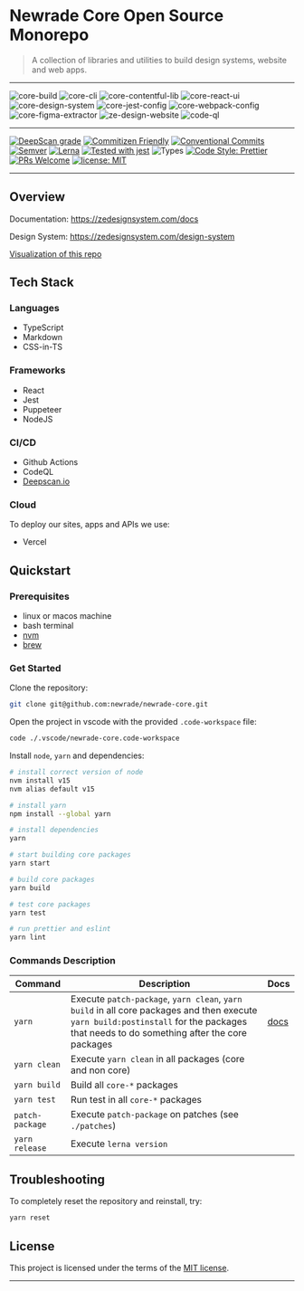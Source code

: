 # Newrade Core Open Source Monorepo

> A collection of libraries and utilities to build design systems, website and
> web apps.

---

![core-build](https://github.com/newrade/newrade-core/actions/workflows/core-workflow.yml/badge.svg)
![core-cli](https://github.com/newrade/newrade-core/actions/workflows/core-cli-workflow.yml/badge.svg)
![core-contentful-lib](https://github.com/newrade/newrade-core/actions/workflows/core-contentful-lib-workflow.yml/badge.svg)
![core-react-ui](https://github.com/newrade/newrade-core/actions/workflows/core-react-ui-workflow.yml/badge.svg)
![core-design-system](https://github.com/newrade/newrade-core/actions/workflows/core-design-system-workflow.yml/badge.svg)
![core-jest-config](https://github.com/newrade/newrade-core/actions/workflows/core-jest-config-workflow.yml/badge.svg)
![core-webpack-config](https://github.com/newrade/newrade-core/actions/workflows/core-webpack-config-workflow.yml/badge.svg)
![core-figma-extractor](https://github.com/newrade/newrade-core/actions/workflows/core-figma-extractor-workflow.yml/badge.svg)
![ze-design-website](https://github.com/newrade/newrade-core/actions/workflows/ze-design-website-workflow.yml/badge.svg)
![code-ql](https://github.com/newrade/newrade-core/actions/workflows/codeql-analysis.yml/badge.svg)

---

[![DeepScan grade](https://deepscan.io/api/teams/14287/projects/17743/branches/415210/badge/grade.svg)](https://deepscan.io/dashboard#view=project&tid=14287&pid=17743&bid=415210)
[![Commitizen Friendly](https://img.shields.io/badge/commitizen-friendly-brightgreen.svg)](https://commitizen.github.io/cz-cli/)
[![Conventional Commits](https://img.shields.io/badge/Conventional%20Commits-1.0.0-yellow.svg)](https://conventionalcommits.org)
[![Semver](http://img.shields.io/:semver-2.0.0-brightgreen.svg)](http://semver.org)
[![Lerna](https://img.shields.io/badge/maintained%20with-lerna-cc00ff.svg)](https://lerna.js.org/)
[![Tested with jest](https://img.shields.io/badge/tested_with-jest-99424f.svg)](https://github.com/facebook/jest)
![Types](https://img.shields.io/npm/types/scrub-js.svg)
[![Code Style: Prettier](https://img.shields.io/badge/code_style-prettier-ff69b4.svg)](https://github.com/prettier/prettier)
[![PRs Welcome](https://img.shields.io/badge/PRs-welcome-brightgreen.svg)](http://makeapullrequest.com)
[![license: MIT](https://img.shields.io/badge/License-MIT-yellow.svg)](https://github.com/newrade/newrade-core/blob/master/LICENSE.md)

---

## Overview

Documentation: https://zedesignsystem.com/docs

Design System: https://zedesignsystem.com/design-system

[Visualization of this repo](https://octo-repo-visualization.vercel.app/?repo=newrade%2Fnewrade-core)

## Tech Stack

### Languages

- TypeScript
- Markdown
- CSS-in-TS

### Frameworks

- React
- Jest
- Puppeteer
- NodeJS

### CI/CD

- Github Actions
- CodeQL
- [Deepscan.io](deepscan.io)

### Cloud

To deploy our sites, apps and APIs we use:

- Vercel

## Quickstart

### Prerequisites

- linux or macos machine
- bash terminal
- [nvm](https://github.com/nvm-sh/nvm)
- [brew](https://brew.sh/)

### Get Started

Clone the repository:

```bash
git clone git@github.com:newrade/newrade-core.git
```

Open the project in vscode with the provided `.code-workspace` file:

```bash
code ./.vscode/newrade-core.code-workspace
```

Install `node`, `yarn` and dependencies:

```bash
# install correct version of node
nvm install v15
nvm alias default v15

# install yarn
npm install --global yarn

# install dependencies
yarn

# start building core packages
yarn start

# build core packages
yarn build

# test core packages
yarn test

# run prettier and eslint
yarn lint
```

### Commands Description

| Command         | Description                                                                                                                                                                            | Docs                                        |
| --------------- | -------------------------------------------------------------------------------------------------------------------------------------------------------------------------------------- | ------------------------------------------- |
| `yarn`          | Execute `patch-package`, `yarn clean`, `yarn build` in all core packages and then execute `yarn build:postinstall` for the packages that needs to do something after the core packages | [docs](https://classic.yarnpkg.com/en/docs) |
| `yarn clean`    | Execute `yarn clean` in all packages (core and non core)                                                                                                                               |                                             |
| `yarn build`    | Build all `core-*` packages                                                                                                                                                            |                                             |
| `yarn test`     | Run test in all `core-*` packages                                                                                                                                                      |                                             |
| `patch-package` | Execute `patch-package` on patches (see `./patches`)                                                                                                                                   |                                             |
| `yarn release`  | Execute `lerna version`                                                                                                                                                                |                                             |

## Troubleshooting

To completely reset the repository and reinstall, try:

```bash
yarn reset
```

## License

This project is licensed under the terms of the [MIT license](/LICENSE).

---
